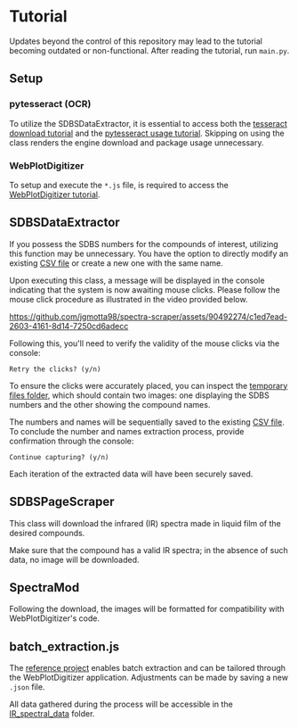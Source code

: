 # Tutorial

Updates beyond the control of this repository may lead to the tutorial becoming outdated or non-functional. After reading the tutorial, run `main.py`.

## Setup

### pytesseract (OCR)

To utilize the SDBSDataExtractor, it is essential to access both the [tesseract download tutorial](https://tesseract-ocr.github.io/tessdoc/Installation.html) and the [pytesseract usage tutorial](https://github.com/madmaze/pytesseract?tab=readme-ov-file). Skipping on using the class renders the engine download and package usage unnecessary.

### WebPlotDigitizer

To setup and execute the `*.js` file, is required to access the [WebPlotDigitizer tutorial](https://github.com/ankitrohatgi/WebPlotDigitizer/blob/master/node_examples/README.md).

## SDBSDataExtractor

If you possess the SDBS numbers for the compounds of interest, utilizing this function may be unnecessary. You have the option to directly modify an existing [CSV file](/IR_spectral_data/comp_sdbs_no.csv) or create a new one with the same name.

Upon executing this class, a message will be displayed in the console indicating that the system is now awaiting mouse clicks. Please follow the mouse click procedure as illustrated in the video provided below.

https://github.com/jgmotta98/spectra-scraper/assets/90492274/c1ed7ead-2603-4161-8d14-7250cd6adecc

Following this, you'll need to verify the validity of the mouse clicks via the console:

    Retry the clicks? (y/n)

To ensure the clicks were accurately placed, you can inspect the [temporary files folder](/temp_files/), which should contain two images: one displaying the SDBS numbers and the other showing the compound names.

The numbers and names will be sequentially saved to the existing [CSV file](/IR_spectral_data/comp_sdbs_no.csv). To conclude the number and names extraction process, provide confirmation through the console:

    Continue capturing? (y/n)

Each iteration of the extracted data will have been securely saved.

## SDBSPageScraper

This class will download the infrared (IR) spectra made in liquid film of the desired compounds.

Make sure that the compound has a valid IR spectra; in the absence of such data, no image will be downloaded.

## SpectraMod

Following the download, the images will be formatted for compatibility with WebPlotDigitizer's code.

## batch_extraction.js

The [reference project](/IR_spectral_data/reference_project.json) enables batch extraction and can be tailored through the WebPlotDigitizer application. Adjustments can be made by saving a new `.json` file.

All data gathered during the process will be accessible in the [IR_spectral_data](/IR_spectral_data) folder.